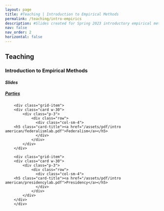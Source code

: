 ```yaml
---
layout: page
title: #Teaching | Introduction to Empirical Methods
permalink: /teaching/intro-empirics
description: #Slides created for Spring 2023 introductory empirical methods course
nav: false
nav_order: 2
horizontal: false
---
```


<h2>Teaching</h2>
<h3>Introduction to Empirical Methods</h3>
<h4><i>Slides</i></h4>

<div class="grid-container">
    <div class="grid-item">
        <div class="card w-30">
            <div class="p-3">
                <div class="row">
                  <div class="col-sm-4">
        <h5 class="card-title"><a href="/assets/pdf/intro american/partieslab.pdf">Parties</a></h5>
                  </div>
                </div>
            </div>
        </div>

        <div class="grid-item">
        <div class="card w-30">
            <div class="p-3">
                <div class="row">
                  <div class="col-sm-4">
        <h5 class="card-title"><a href="/assets/pdf/intro american/federalismlab.pdf">Federalism</a></h5>
                  </div>
                </div>
            </div>
        </div>

        <div class="grid-item">
        <div class="card w-30">
            <div class="p-3">
                <div class="row">
                  <div class="col-sm-4">
        <h5 class="card-title"><a href="/assets/pdf/intro american/presidencylab.pdf">Presidency</a></h5>
                  </div>
                </div>
            </div>
        </div>
        </div>
